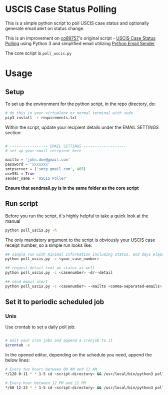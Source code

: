 # USCIS Case Status Polling

This is a simple python script to poll USCIS case status and optionally generate email alert on status change.

This is an improvement on [co89757](https://github.com/co89757)'s original script - [USCIS Case Status Polling](https://github.com/co89757/USCISCasePoll) using Python 3 and simplified email utilizing [Python Email Sender](https://github.com/dimaba/sendmail#python-email-sender)

The core script is `poll_uscis.py`




# Usage
## Setup
To set up the environment for the python script, in the repo directory, do:

```sh
# do this in your virtualenv or normal terminal with sudo
pip3 install -r requirements.txt
```

Within the script, update your recipient details under the EMAIL SETTINGS section:

```python

# ----------------- EMAIL SETTINGS -------------------
# set up your email recipient here

mailto = 'john.doe@gmail.com'
password = 'xxxxxxx'
smtpserver = ('smtp.gmail.com', 465)
useSSL = True
sender_name = 'USCIS Poller'
```

**Ensure that sendmail.py is in the same folder as the core script**


## Run script

Before you run the script, it's highly helpful to take a quick look at the manual

```sh
python poll_uscis.py -h
```

The only mandatory argument to the script is obviously your USCIS case receipt number, so a simple run looks like:

```sh
## simple run with minimal information including status, and days elapsed since received
python poll_uscis.py -c <your_case_number>

## request detail text on status as well
python poll_uscis.py -c <casenumber> -d/--detail

## send email alert
python poll_uscis.py -c <casenumber> --mailto <comma-separated-emails>
```
## Set it to periodic scheduled job 

### Unix

Use crontab to set a daily poll job:

```sh

# edit your cron jobs and append a cronjob to it 
$crontab -e 
```

In the opened editor, depending on the schedule you need, append the below lines:
```sh
# Every two hours between 00 AM and 11 AM
*/120 0-11 * * 1-5 cd <script-directory> && /usr/local/bin/python3 poll_uscis.py -c <case-number> -d --mailto=john.doe@gmail.com > ./logs/uscis_case_check_$(date +\%Y\%m\%d\%H\%M).txt

# Every hour between 12 PM and 11 PM
*/60 12-23 * * 1-5 cd <script-directory> && /usr/local/bin/python3 poll_uscis.py -c <case-number> -d --mailto=john.doe@gmail.com > ./logs/uscis_case_check_$(date +\%Y\%m\%d\%H\%M).txt
```